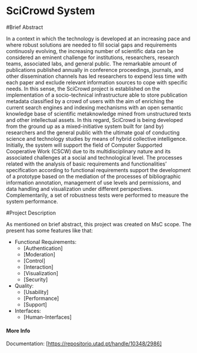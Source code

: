 SciCrowd System
===========================================

#Brief Abstract

In a context in which the technology is developed at an increasing pace and where robust solutions are needed to fill social gaps and requirements continuosly evolving, the increasing number of scientific data can be considered an eminent challenge for institutions, researchers, research teams, associated labs, and general public. The remarkable amount of publications published annually in conference proceedings, journals, and other dissemination channels has led researchers to expend less time with each paper and exclude relevant information sources to cope with specific needs. In this sense, the SciCrowd project is established on the implementation of a socio-technical infrastructure able to store publication metadata classified by a crowd of users with the aim of enriching the current search engines and indexing mechanisms with an open semantic knowledge base of scientific metaknowledge mined from unstructured texts and other intellectual assets. In this regard, SciCrowd is being developed from the ground up as a mixed-initiative system built for (and by) researchers and the general public with the ultimate goal of conducting science and technology studies by means of hybrid collective intelligence. Initially, the system will support the field of Computer Supported Cooperative Work (CSCW) due to its multidisciplinary nature and its associated challenges at a social and technological level. The processes related with the analysis of basic requirements and functionalities’ specification according to functional requirements support the development of a prototype based on the mediation of the processes of bibliographic information annotation, management of use levels and permissions, and data handling and visualization under different perspectives. Complementarily, a set of robustness tests were performed to measure the system performance.

#Project Description

As mentioned on brief abstract, this project was created on MsC scope. The present has some features like that:

- Functional Requirements:
  - [Authentication]
  - [Moderation]
  - [Control]
  - [Interaction]
  - [Visualization]
  - [Security]  
- Quality:
  - [Usability]
  - [Performance]
  - [Support]
- Interfaces:
  - [Human-Interfaces]

#### More Info

Documentation: [https://repositorio.utad.pt/handle/10348/2986]
